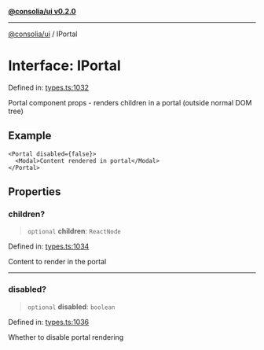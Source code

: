 [**@consolia/ui v0.2.0**](../README.md)

***

[@consolia/ui](../README.md) / IPortal

# Interface: IPortal

Defined in: [types.ts:1032](https://github.com/consolia-io/ui/blob/main/src/types.ts#L1032)

Portal component props - renders children in a portal (outside normal DOM tree)

## Example

```tsx
<Portal disabled={false}>
  <Modal>Content rendered in portal</Modal>
</Portal>
```

## Properties

### children?

> `optional` **children**: `ReactNode`

Defined in: [types.ts:1034](https://github.com/consolia-io/ui/blob/main/src/types.ts#L1034)

Content to render in the portal

***

### disabled?

> `optional` **disabled**: `boolean`

Defined in: [types.ts:1036](https://github.com/consolia-io/ui/blob/main/src/types.ts#L1036)

Whether to disable portal rendering
